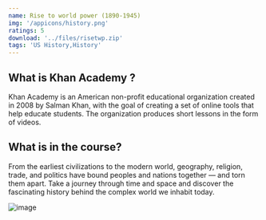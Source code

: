 ```yaml
---
name: Rise to world power (1890-1945)
img: '/appicons/history.png'
ratings: 5
download: '../files/risetwp.zip'
tags: 'US History,History'
---
```


## What is Khan Academy ?

Khan Academy is an American non-profit educational organization created in 2008 by Salman Khan, with the goal of creating a set of online tools that help educate students. The organization produces short lessons in the form of videos.

## What is in the course?

From the earliest civilizations to the modern world, geography, religion, trade, and politics have bound peoples and nations together — and torn them apart. Take a journey through time and space and discover the fascinating history behind the complex world we inhabit today.

<img src="../../screenshots/Risetwp/ss1.png" alt="image" >
